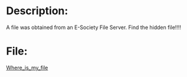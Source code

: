 # Description:
A file was obtained from an E-Society File Server. Find the hidden file!!!!

# File:
[Where_is_my_file](Where_is_my_file)
